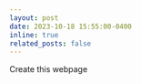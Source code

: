```yaml
---
layout: post
date: 2023-10-18 15:55:00-0400
inline: true
related_posts: false
---
```


Create this webpage
